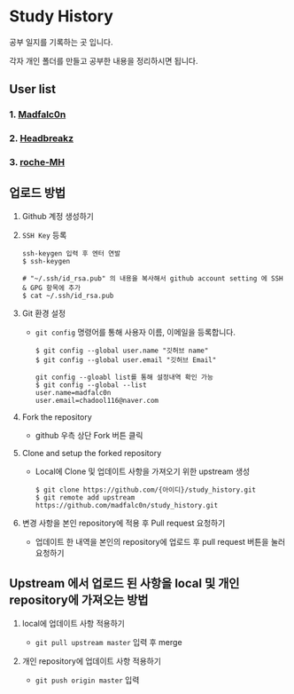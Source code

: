 # Study History
공부 일지를 기록하는 곳 입니다.

각자 개인 폴더를 만들고 공부한 내용을 정리하시면 됩니다.

## User list

### 1. [Madfalc0n](Madfalc0n/)

### 2. [Headbreakz](Headbreakz/)

### 3. [roche-MH](roche-MH/)

## 업로드 방법

1. Github 계정 생성하기

2. `SSH Key` 등록

   ```
   ssh-keygen 입력 후 엔터 연발
   $ ssh-keygen 
   
   # "~/.ssh/id_rsa.pub" 의 내용을 복사해서 github account setting 에 SSH & GPG 항목에 추가
   $ cat ~/.ssh/id_rsa.pub
   ```

3. Git 환경 설정

   - `git config` 명령어를 통해 사용자 이름, 이메일을 등록합니다.

     ```
     $ git config --global user.name "깃허브 name"
     $ git config --global user.email "깃허브 Email"
     
     git config --gloabl list를 통해 설정내역 확인 가능
     $ git config --global --list
     user.name=madfalc0n
     user.email=chadool116@naver.com
     ```

4. Fork the repository

   - github 우측 상단 Fork 버튼 클릭

5. Clone and setup the forked repository

   - Local에 Clone 및 업데이트 사항을 가져오기 위한 upstream 생성

     ```
     $ git clone https://github.com/{아이디}/study_history.git
     $ git remote add upstream https://github.com/madfalc0n/study_history.git
     ```

6. 변경 사항을 본인 repository에 적용 후 Pull request 요청하기
   
   - 업데이트 한 내역을 본인의 repository에 업로드 후 pull request 버튼을 눌러 요청하기 

## Upstream 에서 업로드 된 사항을 local 및 개인 repository에 가져오는 방법

1. local에 업데이트 사항 적용하기
   - `git pull upstream master` 입력 후 merge

2. 개인 repository에 업데이트 사항 적용하기
   - `git push origin master` 입력